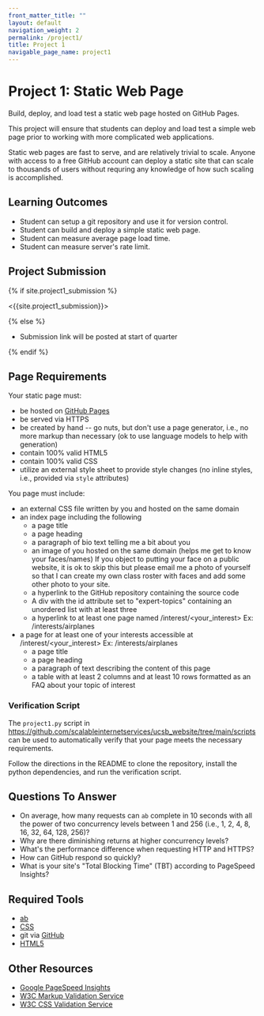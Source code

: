 ```yaml
---
front_matter_title: ""
layout: default
navigation_weight: 2
permalink: /project1/
title: Project 1
navigable_page_name: project1
---
```


# Project 1: Static Web Page

Build, deploy, and load test a static web page hosted on GitHub Pages.

This project will ensure that students can deploy and load test a simple web
page prior to working with more complicated web applications.

Static web pages are fast to serve, and are relatively trivial to scale. Anyone
with access to a free GitHub account can deploy a static site that can
scale to thousands of users without requring any knowledge of how such scaling
is accomplished.

## Learning Outcomes

- Student can setup a git repository and use it for version control.
- Student can build and deploy a simple static web page.
- Student can measure average page load time.
- Student can measure server's rate limit.

## Project Submission

{% if site.project1_submission %}

<{{site.project1_submission}}>

{% else %}

- Submission link will be posted at start of quarter

{% endif %}

## Page Requirements

Your static page must:

- be hosted on [GitHub Pages](https://pages.github.com)
- be served via HTTPS
- be created by hand -- go nuts, but don't use a page generator, i.e., no more
  markup than necessary (ok to use language models to help with generation)
- contain 100% valid HTML5
- contain 100% valid CSS
- utilize an external style sheet to provide style changes (no inline styles,
  i.e., provided via `style` attributes)

You page must include:

- an external CSS file written by you and hosted on the same domain
- an index page including the following
  - a page title
  - a page heading
  - a paragraph of bio text telling me a bit about you
  - an image of you hosted on the same domain (helps me get to know your faces/names)
    If you object to putting your face on a public website, it is ok to skip this but please email me a photo of yourself so that I can create my own class roster with faces and add some other photo to your site.
  - a hyperlink to the GitHub repository containing the source code
  - A div with the id attribute set to "expert-topics" containing an unordered list with at least three 
  - a hyperlink to at least one page named /interest/<your_interest> Ex: /interests/airplanes
- a page for at least one of your interests accessible at /interest/<your_interest> Ex: /interests/airplanes
  - a page title
  - a page heading
  - a paragraph of text describing the content of this page
  - a table with at least 2 columns and at least 10 rows formatted as an FAQ about your topic of interest

### Verification Script

The `project1.py` script in
<https://github.com/scalableinternetservices/ucsb_website/tree/main/scripts>
can be used to automatically verify that your page meets the necessary
requirements.

Follow the directions in the README to clone the repository, install the python
dependencies, and run the verification script.

## Questions To Answer

- On average, how many requests can `ab` complete in 10 seconds with all the
  power of two concurrency levels between 1 and 256 (i.e., 1, 2, 4, 8, 16, 32,
  64, 128, 256)?
- Why are there diminishing returns at higher concurrency levels?
- What's the performance difference when requesting HTTP and HTTPS?
- How can GitHub respond so quickly?
- What is your site's "Total Blocking Time" (TBT) according to PageSpeed Insights?

## Required Tools

- [ab](https://httpd.apache.org/docs/2.4/programs/ab.html)
- [CSS](https://developer.mozilla.org/en-US/docs/Web/CSS)
- git via [GitHub](https://help.github.com/en#dotcom)
- [HTML5](https://developer.mozilla.org/en-US/docs/Web/Guide/HTML/HTML5)

## Other Resources

- [Google PageSpeed Insights](https://developers.google.com/speed/pagespeed/insights/)
- [W3C Markup Validation Service](https://validator.w3.org)
- [W3C CSS Validation Service](https://jigsaw.w3.org/css-validator/)

